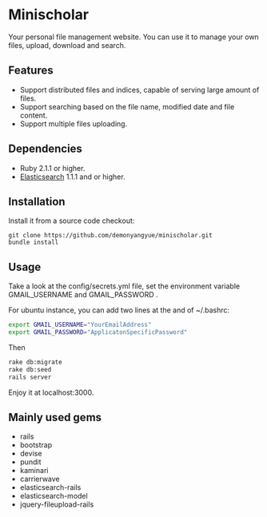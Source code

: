 # Minischolar

Your personal file management website. You can use it to manage your own files, upload, download and search.

## Features

* Support distributed files and indices, capable of serving large amount of files.
* Support searching based on the file name, modified date and file content.
* Support multiple files uploading.

## Dependencies

* Ruby 2.1.1 or higher.
* [Elasticsearch](http://elasticsearch.org) 1.1.1 and or higher.

## Installation

Install it from a source code checkout:
  
    git clone https://github.com/demonyangyue/minischolar.git
    bundle install

## Usage

Take a look at the config/secrets.yml file, set the environment variable GMAIL_USERNAME and GMAIL_PASSWORD .

For ubuntu instance, you can add two lines at the and of ~/.bashrc:

```bash
export GMAIL_USERNAME="YourEmailAddress"
export GMAIL_PASSWORD="ApplicatonSpecificPassword"
```
Then

```bash
rake db:migrate
rake db:seed
rails server
```
Enjoy it at localhost:3000.

## Mainly used gems

* rails
* bootstrap
* devise
* pundit
* kaminari
* carrierwave
* elasticsearch-rails
* elasticsearch-model
* jquery-fileupload-rails


